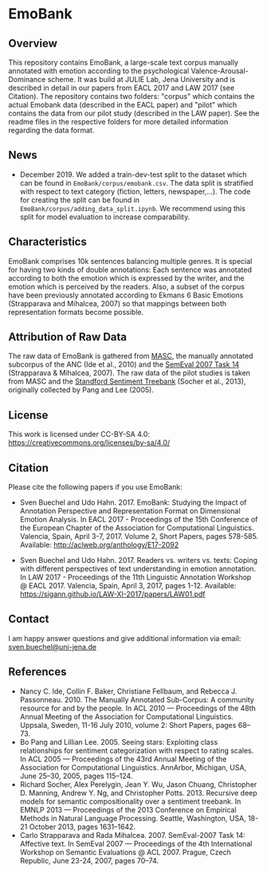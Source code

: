 # EmoBank

## Overview
This repository contains EmoBank, a large-scale text corpus manually annotated with emotion according to the psychological Valence-Arousal-Dominance scheme. It was build at JULIE Lab, Jena University and is described in detail in our papers from EACL 2017 and LAW 2017 (see Citation). The repository contains two folders: "corpus" which contains the actual Emobank data (described in the EACL paper) and "pilot" which contains the data from our pilot study (described in the LAW paper). See the readme files in the respective folders for more detailed information regarding the data format.

## News
* December 2019. We added a train-dev-test split to the  dataset which can be found in `EmoBank/corpus/emobank.csv`. The data split is stratified with respect to text category (fiction, letters, newspaper,...). The code for creating the split can be found in `EmoBank/corpus/adding_data_split.ipynb`. We recommend using this split for model evaluation to increase comparability.

## Characteristics
EmoBank comprises 10k sentences balancing multiple genres. It is special for having two kinds of double annotations: Each sentence was annotated according to both the emotion which is expressed by the writer, and the emotion which is perceived by the readers. Also, a subset of the corpus have been previously annotated according to Ekmans 6 Basic Emotions (Strapparava and Mihalcea, 2007) so that mappings between both representation formats become possible.

## Attribution of Raw Data
The raw data of EmoBank is gathered from [MASC](http://www.anc.org/data/masc/), the manually annotated subcorpus of the ANC (Ide et al., 2010) and the [SemEval 2007 Task 14](http://nlp.cs.swarthmore.edu/semeval/tasks/task14/summary.shtml) (Strapparava & Mihalcea, 2007). The raw data of the pilot studies is taken from MASC and the [Standford Sentiment Treebank](https://nlp.stanford.edu/sentiment/treebank.html) (Socher et al., 2013), originally collected by Pang and Lee (2005).

## License
This work is licensed under CC-BY-SA 4.0: https://creativecommons.org/licenses/by-sa/4.0/

## Citation
Please cite the following papers if you use EmoBank:
* Sven Buechel and Udo Hahn. 2017. EmoBank: Studying the Impact of Annotation Perspective and Representation Format on Dimensional Emotion Analysis. In EACL 2017 - Proceedings of the 15th Conference of the European Chapter of the Association for Computational Linguistics. Valencia, Spain, April 3-7, 2017. Volume 2, Short Papers, pages 578-585. Available: http://aclweb.org/anthology/E17-2092

* Sven Buechel and Udo Hahn. 2017. Readers vs. writers vs. texts: Coping with different perspectives of text understanding in emotion annotation. In LAW 2017 - Proceedings of the 11th Linguistic Annotation Workshop @ EACL 2017. Valencia, Spain, April 3, 2017, pages 1-12. Available: https://sigann.github.io/LAW-XI-2017/papers/LAW01.pdf

## Contact
I am happy answer questions and give additional information via email: sven.buechel@uni-jena.de

## References
* Nancy C. Ide, Collin F. Baker, Christiane Fellbaum, and Rebecca J. Passonneau. 2010. The Manually Annotated Sub-Corpus: A community resource for and by the people. In ACL 2010 — Proceedings of the 48th Annual Meeting of the Association for Computational Linguistics. Uppsala, Sweden, 11-16 July 2010, volume 2: Short Papers, pages 68–73.
* Bo Pang and Lillian Lee. 2005. Seeing stars: Exploiting class relationships for sentiment categorization with respect to rating scales. In ACL 2005 — Proceedings of the 43rd Annual Meeting of the Association for Computational Linguistics. AnnArbor, Michigan, USA, June 25–30, 2005, pages 115–124.
* Richard Socher, Alex Perelygin, Jean Y. Wu, Jason Chuang, Christopher D. Manning, Andrew Y. Ng, and Christopher Potts. 2013. Recursive deep models for semantic compositionality over a sentiment treebank. In EMNLP 2013 — Proceedings of the 2013 Conference on Empirical Methods in Natural Language Processing. Seattle, Washington, USA, 18-21 October 2013, pages 1631–1642.
* Carlo Strapparava and Rada Mihalcea. 2007. SemEval-2007 Task 14: Affective text. In SemEval 2007 — Proceedings of the 4th International Workshop on Semantic Evaluations @ ACL 2007. Prague, Czech Republic, June 23-24, 2007, pages 70–74.



